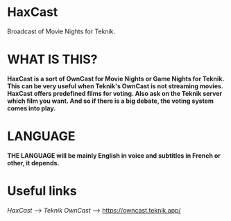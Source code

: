 # HaxCast
Broadcast of Movie Nights for Teknik.

# WHAT IS THIS?
**HaxCast is a sort of OwnCast for Movie Nights or Game Nights for Teknik.**
**This can be very useful when Teknik's OwnCast is not streaming movies.**
**HaxCast offers predefined films for voting. Also ask on the Teknik server which film you want. And so if there is a big debate, the voting system comes into play.**

# LANGUAGE
**THE LANGUAGE will be mainly English in voice and subtitles in French or other, it depends.**

# Useful links

*HaxCast* -->
*Teknik OwnCast* --> https://owncast.teknik.app/



